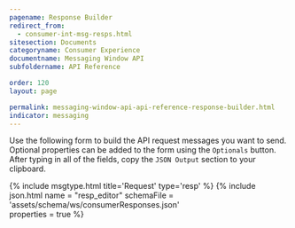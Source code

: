 ```yaml
---
pagename: Response Builder
redirect_from:
  - consumer-int-msg-resps.html
sitesection: Documents
categoryname: Consumer Experience
documentname: Messaging Window API
subfoldername: API Reference

order: 120
layout: page

permalink: messaging-window-api-api-reference-response-builder.html
indicator: messaging
---
```


Use the following form to build the API request messages you want to send.
Optional properties can be added to the form using the ``Optionals`` button. After typing in all of the fields, copy the ``JSON Output`` section to your clipboard.

{% include msgtype.html title='Request' type='resp' %}
{% include json.html name = "resp_editor" 
	schemaFile = 'assets/schema/ws/consumerResponses.json' 	
	properties = true %}
